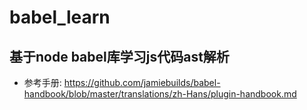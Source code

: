 # babel_learn
基于node babel库学习js代码ast解析
---
- 参考手册: https://github.com/jamiebuilds/babel-handbook/blob/master/translations/zh-Hans/plugin-handbook.md
